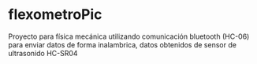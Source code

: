 # flexometroPic
Proyecto para física mecánica utilizando comunicación bluetooth (HC-06) para enviar datos de forma inalambrica, datos obtenidos de sensor de ultrasonido HC-SR04
